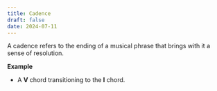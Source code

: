 ```yaml
---
title: Cadence
draft: false
date: 2024-07-11
---
```


 A cadence refers to the ending of a musical phrase that brings with it a sense of resolution. 

**Example**
- A **V** chord transitioning to the **I** chord. 





